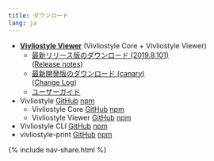 ```yaml
---
title: ダウンロード
lang: ja
---
```


- [**Vivliostyle Viewer**](https://vivliostyle.org/viewer) (Vivliostyle Core + Vivliostyle Viewer)
  - [最新リリース版のダウンロード (2019.8.101)](https://github.com/vivliostyle/vivliostyle/releases/download/2019.8.101/vivliostyle-js-2019.8.101.zip)  
     ([Release notes](https://github.com/vivliostyle/vivliostyle/releases))
  - [最新開発版のダウンロード (canary)](https://vivliostyle.github.io/viewer/vivliostyle-canary.zip)  
     ([Change Log](https://github.com/vivliostyle/vivliostyle/tree/master/CHANGELOG.md))
  - [ユーザーガイド](https://vivliostyle.org/ja/docs/uesr-guide)
- Vivliostyle [GitHub](https://github.com/vivliostyle/vivliostyle) [npm](https://www.npmjs.com/org/vivliostyle)
  - Vivliostyle Core [GitHub](https://github.com/vivliostyle/vivliostyle/tree/master/packages/core) [npm](https://www.npmjs.com/package/@vivliostyle/core)
  - Vivliostyle Viewer [GitHub](https://github.com/vivliostyle/vivliostyle/tree/master/packages/viewer) [npm](https://www.npmjs.com/package/@vivliostyle/viewer)
- Vivliostyle CLI [GitHub](https://github.com/vivliostyle/vivliostyle-cli) [npm](https://www.npmjs.com/package/vivliostyle-cli)
- vivliostyle-print [GitHub](https://github.com/vivliostyle/vivliostyle-print) [npm](https://www.npmjs.com/package/vivliostyle-print)

{% include nav-share.html %}
